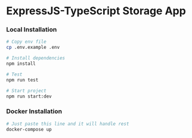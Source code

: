 # ExpressJS-TypeScript Storage App

### Local Installation

```bash
# Copy env file
cp .env.example .env

# Install dependencies
npm install

# Test
npm run test

# Start project
npm run start:dev
```

### Docker Installation

```bash
# Just paste this line and it will handle rest
docker-compose up
```